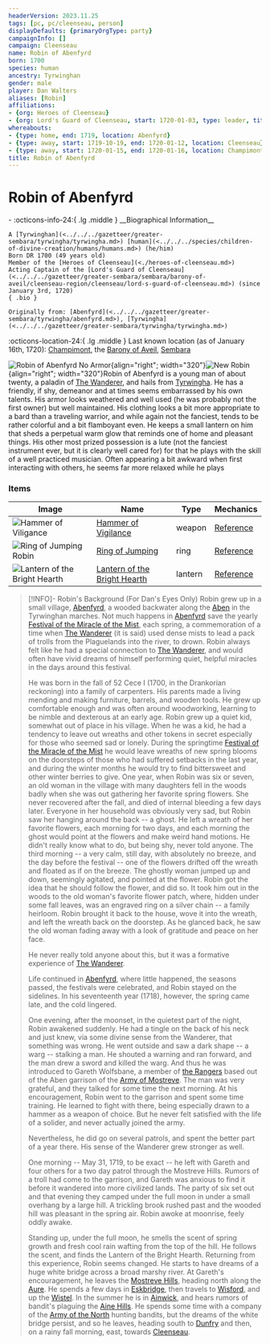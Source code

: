 ```yaml
---
headerVersion: 2023.11.25
tags: [pc, pc/cleenseau, person]
displayDefaults: {primaryOrgType: party}
campaignInfo: []
campaign: Cleenseau
name: Robin of Abenfyrd
born: 1700
species: human
ancestry: Tyrwinghan
gender: male
player: Dan Walters
aliases: [Robin]
affiliations:
- {org: Heroes of Cleenseau}
- {org: Lord's Guard of Cleenseau, start: 1720-01-03, type: leader, title: Acting Captain}
whereabouts:
- {type: home, end: 1719, location: Abenfyrd}
- {type: away, start: 1719-10-19, end: 1720-01-12, location: Cleenseau}
- {type: away, start: 1720-01-15, end: 1720-01-16, location: Champimont}
title: Robin of Abenfyrd
---
```

# Robin of Abenfyrd
<div class="grid cards ext-narrow-margin ext-one-column" markdown>
- :octicons-info-24:{ .lg .middle } __Biographical Information__

    A [Tyrwinghan](<../../../gazetteer/greater-sembara/tyrwingha/tyrwingha.md>) [human](<../../../species/children-of-divine-creation/humans/humans.md>) (he/him)  
    Born DR 1700 (49 years old)  
    Member of the [Heroes of Cleenseau](<./heroes-of-cleenseau.md>)  
    Acting Captain of the [Lord's Guard of Cleenseau](<../../../gazetteer/greater-sembara/sembara/barony-of-aveil/cleenseau-region/cleenseau/lord-s-guard-of-cleenseau.md>) (since January 3rd, 1720)  
    { .bio }

    Originally from: [Abenfyrd](<../../../gazetteer/greater-sembara/tyrwingha/abenfyrd.md>), [Tyrwingha](<../../../gazetteer/greater-sembara/tyrwingha/tyrwingha.md>)
</div>

:octicons-location-24:{ .lg .middle } Last known location (as of January 16th, 1720): [Champimont](<../../../gazetteer/greater-sembara/sembara/barony-of-aveil/champimont.md>), the [Barony of Aveil](<../../../gazetteer/greater-sembara/sembara/barony-of-aveil/barony-of-aveil.md>), [Sembara](<../../../gazetteer/greater-sembara/sembara/sembara.md>)


![Robin of Abenfyrd No Armor](../../../assets/robin-of-abenfyrd-no-armor.png){align="right"; width="320"}![New Robin](../../../assets/new-robin.png){align="right"; width="320"}Robin of Abenfyrd is a young man of about twenty, a paladin of [The Wanderer](<../../../cosmology/gods/incorporeal-gods/mos-numena-pantheon/the-wanderer.md>), and hails from [Tyrwingha](<../../../gazetteer/greater-sembara/tyrwingha/tyrwingha.md>). He has a friendly, if shy, demeanor and at times seems embarrassed by his own talents. His armor looks weathered and well used (he was probably not the first owner) but well maintained. His clothing looks a bit more appropriate to a bard than a traveling warrior, and while again not the fanciest, tends to be rather colorful and a bit flamboyant even. He keeps a small lantern on him that sheds a perpetual warm glow that reminds one of home and pleasant things. His other most prized possession is a lute (not the fanciest instrument ever, but it is clearly well cared for) for that he plays with the skill of a well practiced musician. Often appearing a bit awkward when first interacting with others, he seems far more relaxed while he plays

### Items
| Image                                             | Name                                                                                                    | Type    | Mechanics                                                                               |
| ------------------------------------------------- | ------------------------------------------------------------------------------------------------------- | ------- | --------------------------------------------------------------------------------------- |
| ![Hammer of Viligance](../../../assets/hammer-of-viligance.jpg)          | [Hammer of Vigilance](<../../../Campaigns/Cleenseau Campaign/Treasure/Hammer of Vigilance.md>)                   | weapon  | [Reference](https://www.dndbeyond.com/magic-items/7813717-hammer-of-vigilance)          |
| ![Ring of Jumping Robin](../../../assets/ring-of-jumping-robin.png)        | [Ring of Jumping](<../../../Campaigns/Cleenseau Campaign/Treasure/Ring of Jumping (Robin).md>)                   | ring    | [Reference](https://www.dndbeyond.com/magic-items/4724-ring-of-jumping)                 |
| ![Lantern of the Bright Hearth](../../../assets/lantern-of-the-bright-hearth.png) | [Lantern of the Bright Hearth](<../../../Campaigns/Cleenseau Campaign/Treasure/Lantern of the Bright Hearth.md>) | lantern | [Reference](https://www.dndbeyond.com/magic-items/5477138-lantern-of-the-bright-hearth) |



> [!INFO]- Robin's Background (For Dan's Eyes Only)
> Robin grew up in a small village, [Abenfyrd](<../../../gazetteer/greater-sembara/tyrwingha/abenfyrd.md>), a wooded backwater along the [Aben](<../../../gazetteer/greater-sembara/rivers/aben-watershed/aben.md>) in the Tyrwinghan marches. Not much happens in [Abenfyrd](<../../../gazetteer/greater-sembara/tyrwingha/abenfyrd.md>) save the yearly [Festival of the Miracle of the Mist](<../../../time/holidays-and-festivals/festival-of-the-miracle-of-the-mist.md>), each spring, a commemoration of a time when [The Wanderer](<../../../cosmology/gods/incorporeal-gods/mos-numena-pantheon/the-wanderer.md>) (it is said) used dense mists to lead a pack of trolls from the Plaguelands into the river, to drown. Robin always felt like he had a special connection to [The Wanderer](<../../../cosmology/gods/incorporeal-gods/mos-numena-pantheon/the-wanderer.md>), and would often have vivid dreams of himself performing quiet, helpful miracles in the days around this festival.  
> 
> He was born in the fall of 52 Cece I (1700, in the Drankorian reckoning) into a family of carpenters. His parents made a living mending and making furniture, barrels, and wooden tools. He grew up comfortable enough and was often around woodworking, learning to be nimble and dexterous at an early age. Robin grew up a quiet kid, somewhat out of place in his village. When he was a kid, he had a tendency to leave out wreaths and other tokens in secret especially for those who seemed sad or lonely. During the springtime [Festival of the Miracle of the Mist](<../../../time/holidays-and-festivals/festival-of-the-miracle-of-the-mist.md>) he would leave wreaths of new spring blooms on the doorsteps of those who had suffered setbacks in the last year, and during the winter months he would try to find bittersweet and other winter berries to give.  One year, when Robin was six or seven, an old woman in the village with many daughters fell in the woods badly when she was out gathering her favorite spring flowers. She never recovered after the fall, and died of internal bleeding a few days later. Everyone in her household was obviously very sad, but Robin saw her hanging around the back -- a ghost. He left a wreath of her favorite flowers, each morning for two days, and each morning the ghost would point at the flowers and make weird hand motions. He didn't really know what to do, but being shy, never told anyone. The third morning -- a very calm, still day, with absolutely no breeze, and the day before the festival -- one of the flowers drifted off the wreath and floated as if on the breeze. The ghostly woman jumped up and down, seemingly agitated, and pointed at the flower. Robin got the idea that he should follow the flower, and did so. It took him out in the woods to the old woman's favorite flower patch, where, hidden under some fall leaves, was an engraved ring on a silver chain -- a family heirloom. Robin brought it back to the house, wove it into the wreath, and left the wreath back on the doorstep. As he glanced back, he saw the old woman fading away with a look of gratitude and peace on her face.  
> 
> He never really told anyone about this, but it was a formative experience of [The Wanderer](<../../../cosmology/gods/incorporeal-gods/mos-numena-pantheon/the-wanderer.md>).  
> 
> Life continued in [Abenfyrd](<../../../gazetteer/greater-sembara/tyrwingha/abenfyrd.md>), where little happened, the seasons passed, the festivals were celebrated, and Robin stayed on the sidelines. In his seventeenth year (1718), however, the spring came late, and the cold lingered. 
> 
> One evening, after the moonset, in the quietest part of the night, Robin awakened suddenly. He had a tingle on the back of his neck and just knew, via some divine sense from the Wanderer, that something was wrong. He went outside and saw a dark shape -- a warg -- stalking a man. He shouted a warning and ran forward, and the man drew a sword and killed the warg. And thus he was introduced to Gareth Wolfsbane, a member of [the Rangers](<../../../groups/the-rangers.md>) based out of the Aben garrison of the [Army of Mostreve](<../../../groups/sembaran-army/army-of-mostreve.md>). The man was very grateful, and they talked for some time the next morning. At his encouragement, Robin went to the garrison and spent some time training. He learned to fight with there, being especially drawn to a hammer as a weapon of choice. But he never felt satisfied with the life of a solider, and never actually joined the army. 
> 
> Nevertheless, he did go on several patrols, and spent the better part of a year there. His sense of the Wanderer grew stronger as well.
> 
> One morning -- May 31, 1719, to be exact -- he left with Gareth and four others for a two day patrol through the Mostreve Hills. Rumors of a troll had come to the garrison, and Gareth was anxious to find it before it wandered into more civilized lands. The party of six set out and that evening they camped under the full moon in under a small overhang by a large hill. A trickling brook rushed past and the wooded hill was pleasant in the spring air. Robin awoke at moonrise, feely oddly awake. 
> 
> Standing up, under the full moon, he smells the scent of spring growth and fresh cool rain wafting from the top of the hill. He follows the scent, and finds the Lantern of the Bright Hearth. Returning from this experience, Robin seems changed. He starts to have dreams of a huge white bridge across a broad marshy river. At Gareth's encouragement, he leaves the [Mostreve Hills](<../../../gazetteer/greater-sembara/mostreve-hills.md>), heading north along the [Aure](<../../../gazetteer/greater-sembara/rivers/wistel-enst-watershed/aure.md>). He spends a few days in [Eskbridge](<../../../gazetteer/greater-sembara/sembara/heartlands/eskbridge.md>), then travels to [Wisford](<../../../gazetteer/greater-sembara/sembara/heartlands/wisford.md>), and up the [Wistel](<../../../gazetteer/greater-sembara/rivers/wistel-enst-watershed/wistel.md>). In the summer he is in [Ainwick](<../../../gazetteer/greater-sembara/sembara/barony-of-ainwick/ainwick.md>), and hears rumors of bandit's plaguing the [Aine Hills](<../../../gazetteer/greater-sembara/sembara/aine-hills.md>). He spends some time with a company of the [Army of the North](<../../../groups/sembaran-army/army-of-the-north.md>) hunting bandits, but the dreams of the white bridge persist, and so he leaves, heading south to [Dunfry](<../../../gazetteer/greater-sembara/sembara/western-marches/dunfry.md>) and then, on a rainy fall morning, east, towards [Cleenseau](<../../../gazetteer/greater-sembara/sembara/barony-of-aveil/cleenseau-region/cleenseau/cleenseau.md>).
